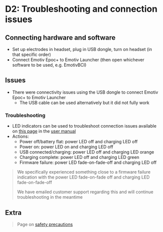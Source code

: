 # D2: Troubleshooting and connection issues

## Connecting hardware and software
- Set up electrodes in headset, plug in USB dongle, turn on headset (in that specific order)
- Connect Emotiv Epoc+ to Emotiv Launcher (then open whichever software to be used, e.g. EmotivBCI)

## Issues 
- There were connectivity issues using the USB dongle to connect Emotiv Epoc+ to Emotiv Launcher
  - The USB cable can be used alternatively but it did not fully work

### Troubleshooting
- LED indicators can be used to troubleshoot connection issues available on [this page](https://emotiv.gitbook.io/epoc-user-manual/using-headset/led-indicators) in the [user manual](https://emotiv.gitbook.io/epoc-user-manual/)
- Actions:
  - Power off/battery flat: power LED off and charging LED off
  - Power on: power LED on and charging LED off
  - USB connected/charging: power LED off and charging LED orange
  - Charging complete: power LED off and charging LED green
  - Firmware failure: power LED fade-on-fade-off and charging LED off

> We specifically experienced something close to a firmware failure indication with the power LED fade-on-fade off and charging LED fade-on-fade-off
> 
> We have emailed customer support regarding this and will continue troubleshooting in the meantime

## Extra
> Page on [safety precautions](https://emotiv.gitbook.io/epoc-user-manual/introduction-1/safety_precautions)

